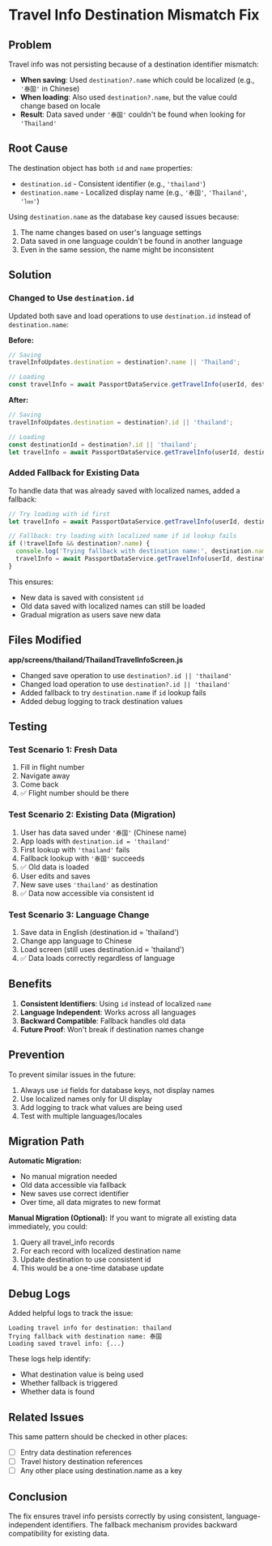 # Travel Info Destination Mismatch Fix

## Problem
Travel info was not persisting because of a destination identifier mismatch:
- **When saving**: Used `destination?.name` which could be localized (e.g., `'泰国'` in Chinese)
- **When loading**: Also used `destination?.name`, but the value could change based on locale
- **Result**: Data saved under `'泰国'` couldn't be found when looking for `'Thailand'`

## Root Cause
The destination object has both `id` and `name` properties:
- `destination.id` - Consistent identifier (e.g., `'thailand'`)
- `destination.name` - Localized display name (e.g., `'泰国'`, `'Thailand'`, `'ไทย'`)

Using `destination.name` as the database key caused issues because:
1. The name changes based on user's language settings
2. Data saved in one language couldn't be found in another language
3. Even in the same session, the name might be inconsistent

## Solution

### Changed to Use `destination.id`
Updated both save and load operations to use `destination.id` instead of `destination.name`:

**Before:**
```javascript
// Saving
travelInfoUpdates.destination = destination?.name || 'Thailand';

// Loading
const travelInfo = await PassportDataService.getTravelInfo(userId, destination?.name || 'Thailand');
```

**After:**
```javascript
// Saving
travelInfoUpdates.destination = destination?.id || 'thailand';

// Loading
const destinationId = destination?.id || 'thailand';
let travelInfo = await PassportDataService.getTravelInfo(userId, destinationId);
```

### Added Fallback for Existing Data
To handle data that was already saved with localized names, added a fallback:

```javascript
// Try loading with id first
let travelInfo = await PassportDataService.getTravelInfo(userId, destinationId);

// Fallback: try loading with localized name if id lookup fails
if (!travelInfo && destination?.name) {
  console.log('Trying fallback with destination name:', destination.name);
  travelInfo = await PassportDataService.getTravelInfo(userId, destination.name);
}
```

This ensures:
- New data is saved with consistent `id`
- Old data saved with localized names can still be loaded
- Gradual migration as users save new data

## Files Modified

**app/screens/thailand/ThailandTravelInfoScreen.js**
- Changed save operation to use `destination?.id || 'thailand'`
- Changed load operation to use `destination?.id || 'thailand'`
- Added fallback to try `destination.name` if `id` lookup fails
- Added debug logging to track destination values

## Testing

### Test Scenario 1: Fresh Data
1. Fill in flight number
2. Navigate away
3. Come back
4. ✅ Flight number should be there

### Test Scenario 2: Existing Data (Migration)
1. User has data saved under `'泰国'` (Chinese name)
2. App loads with `destination.id = 'thailand'`
3. First lookup with `'thailand'` fails
4. Fallback lookup with `'泰国'` succeeds
5. ✅ Old data is loaded
6. User edits and saves
7. New save uses `'thailand'` as destination
8. ✅ Data now accessible via consistent id

### Test Scenario 3: Language Change
1. Save data in English (destination.id = 'thailand')
2. Change app language to Chinese
3. Load screen (still uses destination.id = 'thailand')
4. ✅ Data loads correctly regardless of language

## Benefits

1. **Consistent Identifiers**: Using `id` instead of localized `name`
2. **Language Independent**: Works across all languages
3. **Backward Compatible**: Fallback handles old data
4. **Future Proof**: Won't break if destination names change

## Prevention

To prevent similar issues in the future:
1. Always use `id` fields for database keys, not display names
2. Use localized names only for UI display
3. Add logging to track what values are being used
4. Test with multiple languages/locales

## Migration Path

**Automatic Migration:**
- No manual migration needed
- Old data accessible via fallback
- New saves use correct identifier
- Over time, all data migrates to new format

**Manual Migration (Optional):**
If you want to migrate all existing data immediately, you could:
1. Query all travel_info records
2. For each record with localized destination name
3. Update destination to use consistent id
4. This would be a one-time database update

## Debug Logs

Added helpful logs to track the issue:
```
Loading travel info for destination: thailand
Trying fallback with destination name: 泰国
Loading saved travel info: {...}
```

These logs help identify:
- What destination value is being used
- Whether fallback is triggered
- Whether data is found

## Related Issues

This same pattern should be checked in other places:
- [ ] Entry data destination references
- [ ] Travel history destination references
- [ ] Any other place using destination.name as a key

## Conclusion

The fix ensures travel info persists correctly by using consistent, language-independent identifiers. The fallback mechanism provides backward compatibility for existing data.
